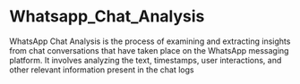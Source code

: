 # Whatsapp_Chat_Analysis
WhatsApp Chat Analysis is the process of examining and extracting insights from chat conversations that have taken place on the WhatsApp messaging platform. It involves analyzing the text, timestamps, user interactions, and other relevant information present in the chat logs
